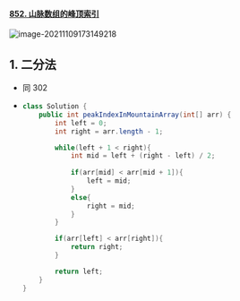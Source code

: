 #### [852. 山脉数组的峰顶索引](https://leetcode-cn.com/problems/peak-index-in-a-mountain-array/)

![image-20211109173149218](https://raw.githubusercontent.com/TWDH/Leetcode-From-Zero/pictures/img/image-20211109173149218.png)

## 1. 二分法

- 同 302

- ```java
  class Solution {
      public int peakIndexInMountainArray(int[] arr) {
          int left = 0;
          int right = arr.length - 1;
  
          while(left + 1 < right){
              int mid = left + (right - left) / 2;
              
              if(arr[mid] < arr[mid + 1]){
                  left = mid;
              }
              else{
                  right = mid;
              }
          }
  
          if(arr[left] < arr[right]){
              return right;
          }
  
          return left;
      }
  }
  ```

